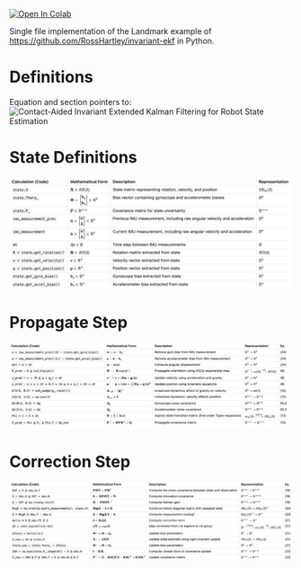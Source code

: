 [![Open In Colab](https://colab.research.google.com/assets/colab-badge.svg)](https://colab.research.google.com/github/USERNAME/REPO/blob/main/NOTEBOOK.ipynb)

Single file implementation of the Landmark example of https://github.com/RossHartley/invariant-ekf in Python.

# Definitions

Equation and section pointers to: ![Contact-Aided Invariant Extended Kalman Filtering for Robot State Estimation](https://arxiv.org/pdf/1904.09251)

# State Definitions
![](imgs/definitions.png)

# Propagate Step
![](imgs/update.png)

# Correction Step
![](imgs/correct.png)